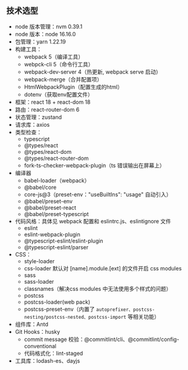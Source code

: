 ## 技术选型

- node 版本管理：nvm 0.39.1
- node 版本：node 16.16.0
- 包管理：yarn 1.22.19
- 构建工具：
  - webpack 5（编译工具）
  - webpck-cli 5（命令行工具）
  - webpack-dev-server 4（热更新, webpack serve 启动）
  - webpack-merge（合并配置项）
  - HtmlWebpackPlugin（配置生成的html）
  - dotenv（获取env配置文件）
- 框架：react 18 + react-dom 18
- 路由：react-router-dom 6
- 状态管理：zustand
- 请求库：axios 
- 类型检查：
  - typescript 
  - @types/react 
  - @types/react-dom
  - @types/react-router-dom
  - fork-ts-checker-webpack-plugin（ts 错误输出在屏幕上）
- 编译器
  - babel-loader（webpack）
  - @babel/core
  - core-js@3（preset-env："useBuiltIns": "usage" 自动引入）
  - @babel/preset-env
  - @babel/preset-react
  - @babel/preset-typescript
- 代码风格：具体见 webpack 配置和 eslintrc.js、eslintignore 文件
  - eslint
  - eslint-webpack-plugin
  - @typescript-eslint/eslint-plugin
  - @typescript-eslint/parser
- CSS：
  - style-loader
  - css-loader 默认对 [name].module.[ext] 的文件开启 css modules
  - sass 
  - sass-loader
  - classnames（解决css modules 中无法使用多个样式的问题）
  - postcss
  - postcss-loader(web pack)
  - postcss-preset-env（内置了 `autoprefixer、postcss-nesting/postcss-nested、postcss-import` 等相关功能）
- 组件库：Antd
- Git Hooks：husky
  - commit message 校验：@commitlint/cli、@commitlint/config-conventional
  - 代码格式化：lint-staged
- 工具库：lodash-es、dayjs

